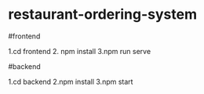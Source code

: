 # restaurant-ordering-system

#frontend

1.cd frontend
2. npm install
3.npm run serve

#backend

1.cd backend
2.npm install
3.npm start
